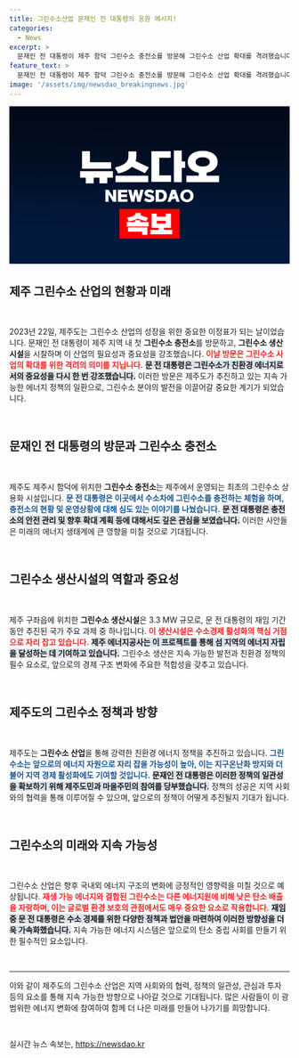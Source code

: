 ```yaml
---
title: 그린수소산업 문재인 전 대통령의 응원 메시지!
categories:
  - News
excerpt: >
  문재인 전 대통령이 제주 함덕 그린수소 충전소를 방문해 그린수소 산업 확대를 격려했습니다.  친환경 에너지 정책을 위한 다양한 노력들에 대해 주민들과 소통하며 지속 가능한 미래를 향한 의지를 다졌습니다!
feature_text: >
  문재인 전 대통령이 제주 함덕 그린수소 충전소를 방문해 그린수소 산업 확대를 격려했습니다.  친환경 에너지 정책을 위한 다양한 노력들에 대해 주민들과 소통하며 지속 가능한 미래를 향한 의지를 다졌습니다!
image: '/assets/img/newsdao_breakingnews.jpg'
---
```


<p><img src="/assets/img/newsdao_breakingnews.jpg" alt="bookingtag 속보" /></p>

<h2 data-ke-size="size26">제주 그린수소 산업의 현황과 미래</h2>

<p data-ke-size="size16">&nbsp;</p>

<p data-ke-size="size16">2023년 22일, 제주도는 그린수소 산업의 성장을 위한 중요한 이정표가 되는 날이었습니다. 문재인 전 대통령이 제주 지역 내 첫 <b>그린수소 충전소</b>를 방문하고, <b>그린수소 생산시설</b>을 시찰하며 이 산업의 필요성과 중요성을 강조했습니다. <b><span style="color: #ee2323;">이날 방문은 그린수소 사업의 확대를 위한 격려의 의미를 지닙니다.</span></b> <b><span style="background-color: #21538527;">문 전 대통령은 그린수소가 친환경 에너지로서의 중요성을 다시 한 번 강조했습니다.</span></b> 이러한 방문은 제주도가 추진하고 있는 지속 가능한 에너지 정책의 일환으로, 그린수소 분야의 발전을 이끌어갈 중요한 계기가 되었습니다.</p>

<p data-ke-size="size16">&nbsp;</p>

<h2 data-ke-size="size26">문재인 전 대통령의 방문과 그린수소 충전소</h2>

<p data-ke-size="size16">&nbsp;</p>

<p data-ke-size="size16">제주도 제주시 함덕에 위치한 <b>그린수소 충전소</b>는 제주에서 운영되는 최초의 그린수소 상용화 시설입니다. <b><span style="color: #1a5490;">문 전 대통령은 이곳에서 수소차에 그린수소를 충전하는 체험을 하며, 충전소의 현황 및 운영상황에 대해 심도 있는 이야기를 나눴습니다.</span></b> <b><span style="background-color: #21538527;">문 전 대통령은 충전소의 안전 관리 및 향후 확대 계획 등에 대해서도 깊은 관심을 보였습니다.</span></b> 이러한 사안들은 미래의 에너지 생태계에 큰 영향을 미칠 것으로 기대됩니다.</p>

<p data-ke-size="size16">&nbsp;</p>

<h2 data-ke-size="size26">그린수소 생산시설의 역할과 중요성</h2>

<p data-ke-size="size16">&nbsp;</p>

<p data-ke-size="size16">제주 구좌읍에 위치한 <b>그린수소 생산시설</b>은 3.3 MW 규모로, 문 전 대통령의 재임 기간 동안 추진된 국가 주요 과제 중 하나입니다. <b><span style="color: #ee2323;">이 생산시설은 수소경제 활성화의 핵심 거점으로 자리 잡고 있습니다.</span></b> <b><span style="background-color: #21538527;">제주 에너지공사는 이 프로젝트를 통해 섬 지역의 에너지 자립을 달성하는 데 기여하고 있습니다.</span></b> 그린수소 생산은 지속 가능한 발전과 친환경 정책의 필수 요소로, 앞으로의 경제 구조 변화에 주요한 적합성을 갖추고 있습니다.</p>

<p data-ke-size="size16">&nbsp;</p>

<h2 data-ke-size="size26">제주도의 그린수소 정책과 방향</h2>

<p data-ke-size="size16">&nbsp;</p>

<p data-ke-size="size16">제주도는 <b>그린수소 산업</b>을 통해 강력한 친환경 에너지 정책을 추진하고 있습니다. <b><span style="color: #1a5490;">그린수소는 앞으로의 에너지 자원으로 자리 잡을 가능성이 높아, 이는 지구온난화 방지와 더불어 지역 경제 활성화에도 기여할 것입니다.</span></b> <b><span style="background-color: #21538527;">문재인 전 대통령은 이러한 정책의 일관성을 확보하기 위해 제주도민과 마을주민의 참여를 당부했습니다.</span></b> 정책의 성공은 지역 사회와의 협력을 통해 이루어질 수 있으며, 앞으로의 정책이 어떻게 추진될지 기대가 됩니다.</p>

<p data-ke-size="size16">&nbsp;</p>

<h2 data-ke-size="size26">그린수소의 미래와 지속 가능성</h2>

<p data-ke-size="size16">&nbsp;</p>

<p data-ke-size="size16">그린수소 산업은 향후 국내외 에너지 구조의 변화에 긍정적인 영향력을 미칠 것으로 예상됩니다. <b><span style="color: #ee2323;">재생 가능 에너지와 결합된 그린수소는 다른 에너지원에 비해 낮은 탄소 배출을 자랑하며, 이는 글로벌 환경 보호의 관점에서도 매우 중요한 요소로 작용합니다.</span></b> <b><span style="background-color: #21538527;">재임 중 문 전 대통령은 수소 경제를 위한 다양한 정책과 법안을 마련하여 이러한 방향성을 더욱 가속화했습니다.</span></b> 지속 가능한 에너지 시스템은 앞으로의 탄소 중립 사회를 만들기 위한 필수적인 요소입니다.</p>

<p data-ke-size="size16">&nbsp;</p>

<hr>

<p data-ke-size="size16">이와 같이 제주도의 그린수소 산업은 지역 사회와의 협력, 정책의 일관성, 관심과 투자 등의 요소를 통해 지속 가능한 방향으로 나아갈 것으로 기대됩니다. 많은 사람들이 이 광범위한 에너지 변화에 참여하여 함께 더 나은 미래를 만들어 나가기를 희망합니다.</p>

<p data-ke-size="size16">&nbsp;</p>
실시간 뉴스 속보는, <a href="https://newsdao.kr" rel="dofollow">https://newsdao.kr</a>


